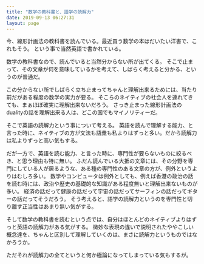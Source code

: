 ```yaml
---
title: "数学の教科書と、語学の読解力"
date: 2019-09-13 06:27:31
layout: page
---
```

今、線形計画法の教科書を読んでいる。最近買う数学の本はだいたい洋書で、これもそう。
という事で当然英語で書かれている。

数学の教科書なので、読んでいると当然分からない所が出てくる。
そこで止まって、その文章が何を意味しているかを考えて、しばらく考えると分かる、というのが普通だ。

この分からない所でしばらく立ち止まってちゃんと理解出来るためには、当たり前だがある程度の数学の実力が要る。
そこらのネイティブの社会人を連れてきても、まぁほぼ確実に理解出来ないだろう。
さっき止まった線形計画法のdualityの話を理解出来る人は、どこの国でもマイノリティーだ。

そこで英語の読解力という事について考える。
英語を読んで理解する能力、と言った時に、ネイティブの方が文法も語彙も私よりはずっと多い。だから読解力は私よりずっと高い気もする。

だが一方で、英語を読む能力、と言った時に、専門性が要らないものに絞るべき、と思う理由も特に無い。
ふだん読んでいる大抵の文章には、その分野を専門にしている人が居るような、ある種の専門性のある文章の方が、例外というよりはむしろ多い。
数学やコンピュータは例外としても、例えば香港の政治の話を読む時には、政治や歴史の基礎的な知識がある程度無いと理解出来ないものが多い。
経済の話だって健康の話だって宇宙の話だってサーフィンの話だってギターの話だってそうだろう。
そう考えると、語学の読解力というのを専門性と切り離す正当性はあまり無い気がする。

そして数学の教科書を読むという点では、自分はほとんどのネイティブよりはずっと英語の読解力がある気がする。
微妙な表現の違いで説明されたややこしい概念達を、ちゃんと区別して理解していくのは、まさに読解力というものではなかろうか。

ただそれが読解力の全てというと何か極論になってしまっている気もするが。